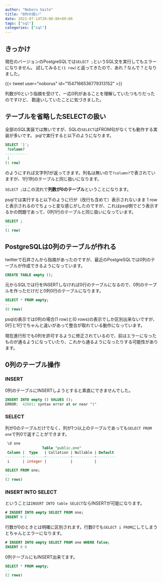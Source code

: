 ```yaml
---
author: "Noboru Saito"
title: "0列の扱い"
date: 2022-07-14T20:00:00+09:00
tags: ["sql"]
categories: ["sql"]
---
```


## きっかけ

現在のバージョンのPostgreSQLでは`SELECT ;`というSQL文を実行してもエラーになりません。
試してみると`(1 row)`と返ってきたので、あれ？なんで？となりました。

{{< tweet user="noborus" id="1547166536779313152" >}}

列数が0という指摘を受けて、一応0列があることを理解していたつもりだったのですけど、
勘違いしていたことに気づきました。

## テーブルを省略したSELECTの扱い

全部のSQL実装では無いですが、SQLの`SELECT`はFROM句がなくても動作する実装が多いです。
pqlで実行すると以下のようになります。

```SQL
SELECT '1';
 ?column? 
----------
 1
(1 row)
```

のようにすれば文字列1が返ってきます。列名は無いので`?column?`で表されていますが、1行1列のテーブルと同じ扱いになります。

`SELECT ;`はこの流れで**列数が0のテーブル**ということになります。

psqlでは実行すると以下のように行が（改行も含めて）表示されないまま 1 row と表示されるのでちょっと変な感じがしたのですが、これはpsql側でどう表示するかの問題であって、0列1行のテーブルと同じ扱いになっています。

```SQL
SELECT ;
--
(1 row)
```

## PostgreSQLは0列のテーブルが作れる

twitterで石井さんから指摘があったのですが、最近のPostgreSQLでは0列のテーブルが作成できるようになっています。

```SQL
CREATE TABLE empty ();
```

元からSQLでは行をINSERTしなければ0行のテーブルになるので、0列のテーブルを作っただけだと0列0行のテーブルになります。

```SQL
SELECT * FROM empty;
--
(0 rows)
```

psqlの表示では0列の場合(1 row)と(0 rows)の表示でしか区別出来ないですが、0行と1行でちゃんと違いがあって整合が取れている動作になっています。

現在進行形でも0列を許可するように修正されているので、前はエラーになったものが通るようになっていたり、これから通るようになったりする可能性があります。

## 0列のテーブル操作

### INSERT

0列のテーブルにINSERTしようとすると素直にできませんでした。

```SQL
INSERT INTO empty () VALUES ();
ERROR:  42601: syntax error at or near ")"
```

### SELECT

列が0のテーブルだけでなく、列が1つ以上のテーブルであっても`SELECT FROM one`で列0で返すことができます。

```SQL
 \d one
                 Table "public.one"
 Column |  Type   | Collation | Nullable | Default 
--------+---------+-----------+----------+---------
 i      | integer |           |          | 
```

```SQL
SELECT FROM one;
--
(2 rows)
```

### INSERT INTO SELECT

ということは`INSERT INTO table SELECT`ならINSERTが可能になります。

```SQL
# INSERT INTO empty SELECT FROM one;
INSERT 0 2
```

行数が0のときとは明確に区別されます。行数0でも`SELECT i FROM`にしてしまうとちゃんとエラーになります。

```SQL
# INSERT INTO empty SELECT FROM one WHERE false;
INSERT 0 0
```

0列テーブルにもINSERT出来てます。

```SQL
SELECT * FROM empty;
--
(2 rows)
```
